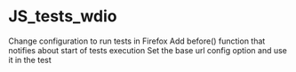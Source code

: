 # JS_tests_wdio

Change configuration to run tests in Firefox
Add before() function that notifies about start of tests execution
Set the base url config option and use it in the test